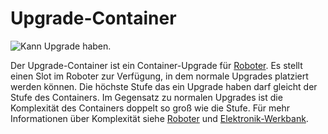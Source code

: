 # Upgrade-Container

![Kann Upgrade haben.](oredict:opencomputers:upgradeContainer1)

Der Upgrade-Container ist ein Container-Upgrade für [Roboter](../block/robot.md). Es stellt einen Slot im Roboter zur Verfügung, in dem normale Upgrades platziert werden können. Die höchste Stufe das ein Upgrade haben darf gleicht der Stufe des Containers. Im Gegensatz zu normalen Upgrades ist die Komplexität des Containers doppelt so groß wie die Stufe. Für mehr Informationen über Komplexität siehe [Roboter](../block/robot.md) und [Elektronik-Werkbank](../block/assembler.md).
